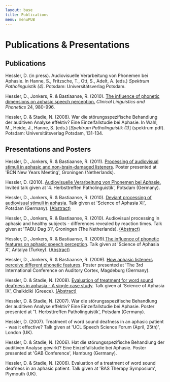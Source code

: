 ```yaml
---
layout: base
title: Publications
menu: menuPUB
---
```


Publications & Presentations
=====================

Publications 
------------

Hessler, D. (in press). Audiovisuelle Verarbeitung von Phonemen bei
Aphasie. In Hanne, S., Fritzsche, T., Ott, S., Adelt, A. (eds.) *Spektrum Patholinguistik (4)*. Potsdam: Universitätsverlag Potsdam.

Hessler, D., Jonkers, R. & Bastiaanse,
R. (2010). 
<a href="/publications/Hessler2010.pdf" onClick="_gaq.push(['_trackEvent', 'Paper2010', 'Open', 'Paper2010 opened']);">The influence of phonetic dimensions on aphasic speech
perception.</a>
*Clinical Linguistics and Phonetics* 24, 980-996.

Hessler, D. & Stadie, N. (2008). War die st&ouml;rungsspezifische
Behandlung der auditiven Analyse effektiv? Eine Einzelfallstudie bei
Aphasie. In Wahl, M., Heide, J., Hanne, S. (eds.) [*Spektrum
Patholinguistik (1)*] (spektrum.pdf). Potsdam: Universit&auml;tsverlag
Potsdam, 131-134.

Presentations and Posters
--------------------------

Hessler, D., Jonkers, R. & Bastiaanse, R. (2011). [Processing of audiovisual stimuli in aphasic and
non-brain-damaged listeners](BCN2011.pdf). Poster
presented at 'BCN New Years Meeting', Groningen (Netherlands).

Hessler, D. (2010). [Audiovisuelle Verarbeitung von Phonemen bei
Aphasie.](Herbsttreffen2010.pdf) Invited talk given at '4. Herbsttreffen
Patholinguistik', Potsdam (Germany).

Hessler, D., Jonkers, R. & Bastiaanse, R. (2010). [Deviant processing
of audiovisual stimuli in aphasia.](soa2010.pdf) Talk given at
'Science of Aphasia XI', Potsdam
(Germany). [(Abstract)](AbSoa2010.pdf)

Hessler, D., Jonkers, R. & Bastiaanse, R. (2010). Audiovisual
processing in aphasic and healthy subjects - differences revealed by
reaction times. Talk given at 'TABU Dag 31', Groningen (The
Netherlands). [(Abstract)](AbTabu2010.pdf)

Hessler, D., Jonkers, R. & Bastiaanse, R. (2009).[The influence of
phonetic features on aphasic speech perception](Soa2009.pdf). Talk
given at 'Science of Aphasia X', Antalya
(Turkey). [(Abstract)](AbSoa2009.pdf)

Hessler, D., Jonkers, R. & Bastiaanse, R. (2009). [How aphasic
listeners perceive different phonetic features](AudCortex.pdf). Poster
presented at 'The 3rd International Conference on Auditory Cortex,
Magdeburg (Germany).

Hessler, D. & Stadie, N. (2008). [Evaluation of treatment for word
sound deafness in aphasia - A single case study](Soa2008.pdf). Talk
given at 'Science of Aphasia IX', Chalkidiki
(Greece). [(Abstract)](AbSoa2008.pdf)

Hessler, D. & Stadie, N. (2007). War die st&ouml;rungsspezifische
Behandlung der auditiven Analyse effektiv? Eine Einzelfallstudie bei
Aphasie. Poster presented at '1. Herbsttreffen Patholinguistik',
Potsdam (Germany).

Hessler, D. (2007). Treatment of word sound deafness in an aphasic
patient - was it effective? Talk given at 'UCL Speech Science Forum
(April, 25th)', London (UK).

Hessler, D. & Stadie, N. (2006). Hat die st&ouml;rungsspezifische
Behandlung der auditiven Analyse gewirkt? Eine Einzelfallstudie bei
Aphasie. Poster presented at 'GAB Conference', Hamburg (Germany).

Hessler, D. & Stadie, N. (2006). Evaluation of a treatment of word
sound deafness in an aphasic patient. Talk given at 'BAS Therapy
Symposium', Plymouth (UK).
